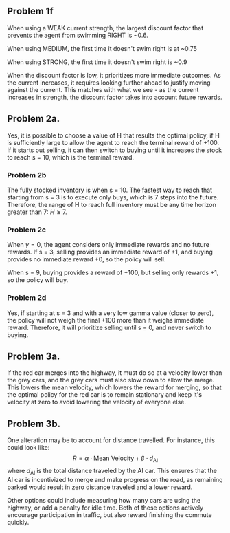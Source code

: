 ## Problem 1f
When using a WEAK current strength, the largest discount factor that prevents the agent from swimming RIGHT is ~0.6. 

When using MEDIUM, the first time it doesn't swim right is at ~0.75

When using STRONG, the first time it doesn't swim right is ~0.9

When the discount factor is low, it prioritizes more immediate outcomes. As the current increases, it requires looking further ahead to justify moving against the current. This matches with what we see - as the current increases in strength, the discount factor takes into account future rewards. 



<div style="page-break-after: always;"></div>

## Problem 2a.
Yes, it is possible to choose a value of H that results the optimal policy, if H is sufficiently large to allow the agent to reach the terminal reward of +100. If it starts out selling, it can then switch to buying until it increases the stock to reach s = 10, which is the terminal reward.

### Problem 2b
The fully stocked inventory is when s = 10. The fastest way to reach that starting from s = 3 is to execute only buys, which is 7 steps into the future. Therefore, the range of H to reach full inventory must be any time horizon greater than 7: $H\geq7$.

### Problem 2c
When $\gamma = 0$, the agent considers only immediate rewards and no future rewards. If s = 3, selling provides an immediate reward of +1, and buying provides no immediate reward +0, so the policy will sell. 

When s = 9, buying provides a reward of +100, but selling only rewards +1, so the policy will buy.

### Problem 2d
Yes, if starting at s = 3 and with a very low gamma value (closer to zero), the policy will not weigh the final +100 more than it weighs immediate reward. Therefore, it will prioritize selling until s = 0, and never switch to buying. 

<div style="page-break-after: always;"></div>


## Problem 3a.
If the red car merges into the highway, it must do so at a velocity lower than the grey cars, and the grey cars must also slow down to allow the merge. This lowers the mean velocity, which lowers the reward for merging, so that the optimal policy for the red car is to remain stationary and keep it's velocity at zero to avoid lowering the velocity of everyone else.


## Problem 3b.
One alteration may be to account for distance travelled. For instance, this could look like:
$$ R = \alpha \cdot \text{Mean Velocity} + \beta \cdot d_{\text{AI}}$$
where $d_{\text{AI}}$ is the total distance traveled by the AI car. This ensures that the AI car is incentivized to merge and make progress on the road, as remaining parked would result in zero distance traveled and a lower reward.

Other options could include measuring how many cars are using the highway, or add a penalty for idle time. Both of these options actively encourage participation in traffic, but also reward finishing the commute quickly.

